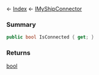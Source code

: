 ← [Index](Api-Index) ← [IMyShipConnector](Sandbox.ModAPI.Ingame.IMyShipConnector)

### Summary

```csharp
public bool IsConnected { get; }
```

### Returns

[bool](https://docs.microsoft.com/en-us/dotnet/api/system.boolean?view=netframework-4.6)

